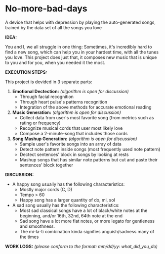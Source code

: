 # No-more-bad-days

A device that helps with depression by playing the auto-generated songs, trained by the data set of all the songs you love

**IDEA:**

You and I, we all struggle in one thing: Sometimes, it's incredibly hard to find a new song, which can help you in your hardest time, with all the tunes you love. This project does just that, it composes new music that is unique to you and for you, when you needed it the most.

**EXECUTION STEPS:**

This project is devided in 3 separate parts:
1. **Emotional Dectection:** *(algorithm is open for discussion)*
	- Through facial recognition
	- Through heart pulse's patterns recognition
	- Integration of the above methods for accurate emotional reading
2. **Music Generation:** *(algorithm is open for discussion)*
	- Collect data from user's most favorite song (from metrics such as rating or frequency)
	- Recognize musical cords that user most likely love
	- Compose a 2-minute-song that includes those cords
3. **Song Mashup Generation:** *(algorithm is open for discussion)*
	- Sample user's favorite songs into an array of data
	- Detect note pattern inside songs (most frequently used note pattern)
	- Dectect sentences' block in songs by looking at rests
	- Mashup songs that has similar note patterns but cut and paste their sentences' block together
	
**DISCUSSION:**
- A happy song usually has the following characteristics:
	- Mostly major cords (C, D)
	- Tempo > 60
	- Happy song has a larger quantity of do, mi, sol
- A sad song usually has the following characteristics:
	- Most sad classical songs have a lot of black/white notes at the beginning, and/or 16th, 32nd, 64th note at the end
	- Sad song have a lot more flat notes, or more legato for gentleness and smoothness.
	- The mi-la-ti combination kinda signifies anguish/sadness many of the times

**WORK LOGS:** *(please conform to the format: mm/dd/yy: what_did_you_do)*
